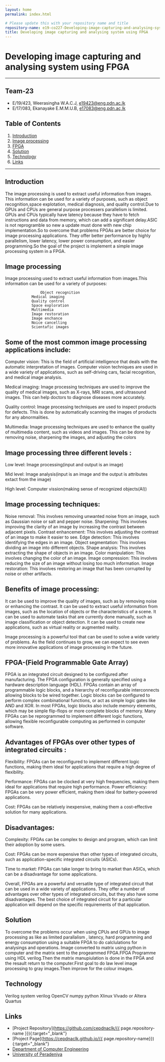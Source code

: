 ```yaml
---
layout: home
permalink: index.html

# Please update this with your repository name and title
repository-name: e19-co227-Developing-image-capturing-and-analysing-system-using-FPGA
title: Developing image capturing and analysing system using FPGA
---
```


[comment]: # "This is the standard layout for the project, but you can clean this and use your own template"

# Developing image capturing and analysing system using FPGA

---

<!-- 
This is a sample image, to show how to add images to your page. To learn more options, please refer [this](https://projects.ce.pdn.ac.lk/docs/faq/how-to-add-an-image/)

![Sample Image](./images/sample.png)
 -->

## Team-23
-  E/19/423, Weerasingha W.A.C.J, [e19423@eng.pdn.ac.lk](mailto:name@email.com)
-  E/17/083, Ekanayake E.M.M.U.B, [e17083@eng,pdn.ac,lk](mailto:name@email.com)

## Table of Contents
1. [Introduction](#introduction)
2. [Image processing](#Image-processing)
3. [FPGA](#FPGA)
4. [Solution](#Solution)
5. [Technology](#Technology)
6. [Links](#links)

---

## Introduction

The image processing is used to extract useful information from images. This information can be used for a variety of purposes, such as object recognition,space explotation, medical diagnosis, and quality control.Due to GPUs and CPUs are general purpose processers  parallelism is limited. GPUs and CPUs typically have latency  because they have to fetch instructions and data from memory, which can add a significant delay.ASIC is not reprogramble so new a update must done with new chip implementation.So to overcome that problems FPGAs are better choice for image processing applications. They offer better performance by highly parallelism, lower latency, lower power consumption, and easier programming.So the goal of the project is implement a simple image processing system in a FPGA.

## Image processing

Image processing used to extract useful information from images.This information can be used for a variety of purposes:
				
    				Object recognition
				Medical imaging
				Quality control
				Space exploration
  				Multimedia
				Image restoration
				Image enchance
				Noice cancelling
				Scientafic images

## Some of the most common image processing applications include:

Computer vision: 
This is the field of artificial intelligence that deals with the automatic interpretation of images. Computer vision techniques are used in a wide variety of applications, such as self-driving cars, facial recognition, and medical image analysis.

Medical imaging: 
Image processing techniques are used to improve the quality of medical images, such as X-rays, MRI scans, and ultrasound images. This can help doctors to diagnose diseases more accurately.

Quality control: 
Image processing techniques are used to inspect products for defects. This is done by automatically scanning the images of products for any abnormalities.

Multimedia: 
Image processing techniques are used to enhance the quality of multimedia content, such as videos and images. This can be done by removing noise, sharpening the images, and adjusting the colors

## Image processing three different levels :

Low level: 
	Image processing(input and output is an image)
		
Mid level: 
	Image analysis(input is an image and the output is attributes extact from the image)

High level:
	Computer vission(making sense of recognized objects(AI))


## Image processing techniques:

Noise removal: This involves removing unwanted noise from an image, such as Gaussian noise or salt and pepper noise.
Sharpening: This involves improving the clarity of an image by increasing the contrast between adjacent pixels.
Contrast enhancement: This involves adjusting the contrast of an image to make it easier to see.
Edge detection: This involves identifying the edges in an image.
Object segmentation: This involves dividing an image into different objects.
Shape analysis: This involves extracting the shape of objects in an image.
Color manipulation: This involves changing the color of an image.
Image compression: This involves reducing the size of an image without losing too much information.
Image restoration: This involves restoring an image that has been corrupted by noise or other artifacts.

## Benefits of image processing:

It can be used to improve the quality of images, such as by removing noise or enhancing the contrast.
It can be used to extract useful information from images, such as the location of objects or the characteristics of a scene.
It can be used to automate tasks that are currently done manually, such as image classification or object detection.
It can be used to create new applications, such as virtual reality or augmented reality.

Image processing is a powerful tool that can be used to solve a wide variety of problems. As the field continues to grow, we can expect to see even more innovative applications of image processing in the future.

## FPGA-(Field Programmable Gate Array)

FPGA is an integrated circuit designed to be configured after manufacturing. The FPGA configuration is generally specified using a hardware description language (HDL).
FPGAs contain an array of programmable logic blocks, and a hierarchy of reconfigurable interconnects allowing blocks to be wired together. Logic blocks can be configured to perform complex combinational functions, or act as simple logic gates like AND and XOR. In most FPGAs, logic blocks also include memory elements, which may be simple flip-flops or more complete blocks of memory. Many FPGAs can be reprogrammed to implement different logic functions, allowing flexible reconfigurable computing as performed in computer software.

## Advantages of FPGAs over other types of integrated circuits :

Flexibility:
FPGAs can be reconfigured to implement different logic functions, making them ideal for applications that require a high degree of flexibility.

Performance:
FPGAs can be clocked at very high frequencies, making them ideal for applications that require high performance.
Power efficiency: FPGAs can be very power efficient, making them ideal for battery-powered applications.

Cost:
FPGAs can be relatively inexpensive, making them a cost-effective solution for many applications.

## Disadvantages:
Complexity: 
FPGAs can be complex to design and program, which can limit their adoption by some users.

Cost:
FPGAs can be more expensive than other types of integrated circuits, such as application-specific integrated circuits (ASICs).

Time to market:
FPGAs can take longer to bring to market than ASICs, which can be a disadvantage for some applications.

Overall, FPGAs are a powerful and versatile type of integrated circuit that can be used in a wide variety of applications. They offer a number of advantages over other types of integrated circuits, but they also have some disadvantages. The best choice of integrated circuit for a particular application will depend on the specific requirements of that application.

## Solution
To overcome the problems occur when using CPUs and GPUs to image processing as like as limited parallalism , latency, hard programming and energy consumption using a suitable FPGA to do calclulations for analysings and operations. Image converted to  matrix using python in computer and the matrix sent to the progeammed FPGA.FPGA Programme using HDL verilog.Then the matrix  manupiulation is done in the FPGA and the resault return to the computer.First goal to do law level image processing to gray images.Then improve for the colour images.

## Technology
Verilog 
system verilog
OpenCV
numpy
python 
Xlinux Vivado or Altera Quartus

## Links

- [Project Repository](https://github.com/cepdnaclk/{{ page.repository-name }}){:target="_blank"}
- [Project Page](https://cepdnaclk.github.io/{{ page.repository-name}}){:target="_blank"}
- [Department of Computer Engineering](http://www.ce.pdn.ac.lk/)
- [University of Peradeniya](https://eng.pdn.ac.lk/)


[//]: # (Please refer this to learn more about Markdown syntax)
[//]: # (https://github.com/adam-p/markdown-here/wiki/Markdown-Cheatsheet)
